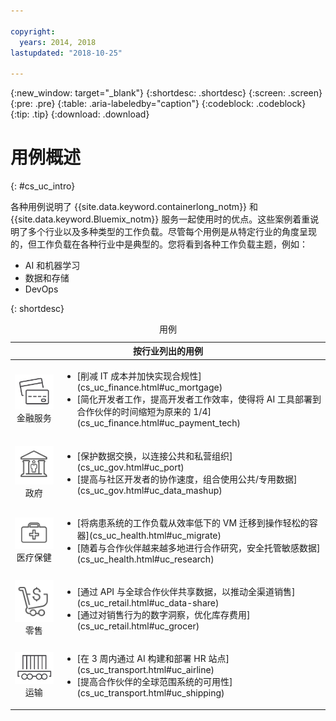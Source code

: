 ```yaml
---

copyright:
  years: 2014, 2018
lastupdated: "2018-10-25"

---
```


{:new_window: target="_blank"}
{:shortdesc: .shortdesc}
{:screen: .screen}
{:pre: .pre}
{:table: .aria-labeledby="caption"}
{:codeblock: .codeblock}
{:tip: .tip}
{:download: .download}




# 用例概述
{: #cs_uc_intro}

各种用例说明了 {{site.data.keyword.containerlong_notm}} 和 {{site.data.keyword.Bluemix_notm}} 服务一起使用时的优点。这些案例着重说明了多个行业以及多种类型的工作负载。尽管每个用例是从特定行业的角度呈现的，但工作负载在各种行业中是典型的。您将看到各种工作负载主题，例如：
* AI 和机器学习
* 数据和存储
* DevOps

{: shortdesc}
<table summary="该表显示了用例。每行从左到右阅读，其中第一列是表示每个行业的图标，第二列是描述。">
<caption>用例</caption>
  <thead>
  <th colspan=2>按行业列出的用例</th>
  </thead>
  <tbody>
    <tr>
    <td align="center"><img src="icons/finance.svg" alt="信用卡正面和背面图标"/><br>金融服务</td>
    <td><ul>
    <li>[削减 IT 成本并加快实现合规性](cs_uc_finance.html#uc_mortgage)</li>
    <li>[简化开发者工作，提高开发者工作效率，使得将 AI 工具部署到合作伙伴的时间缩短为原来的 1/4](cs_uc_finance.html#uc_payment_tech)</li>
    </ul></td>
     </tr>
     <tr>
     <td align="center"><img src="icons/gov.svg" alt="有人在其中的政府大楼的图标"/><br>政府</td>
     <td><ul>
    <li>[保护数据交换，以连接公共和私营组织](cs_uc_gov.html#uc_port)</li>
     <li>[提高与社区开发者的协作速度，组合使用公共/专用数据](cs_uc_gov.html#uc_data_mashup)</li></ul></td>
      </tr>
    <tr>
      <td align="center"><img src="icons/health.svg" alt="医用包的图标"/><br>医疗保健</td>
      <td><ul>
     <li>[将病患系统的工作负载从效率低下的 VM 迁移到操作轻松的容器](cs_uc_health.html#uc_migrate)</li>
      <li>[随着与合作伙伴越来越多地进行合作研究，安全托管敏感数据](cs_uc_health.html#uc_research)</li>
      </ul></td>
      </tr>
      <tr>
         <td align="center"><img src="icons/retail.svg" alt="带货币符号的购物车的图标"/><br>零售</td>
         <td><ul>
        <li>[通过 API 与全球合作伙伴共享数据，以推动全渠道销售](cs_uc_retail.html#uc_data-share)</li>
         <li>[通过对销售行为的数字洞察，优化库存费用](cs_uc_retail.html#uc_grocer)</li>
              </ul></td>
          </tr>
      <tr>
       <td align="center"><img src="icons/transport.svg" alt="装有集装箱的火车车厢的图标"/><br>运输</td>
           <td><ul>
          <li>[在 3 周内通过 AI 构建和部署 HR 站点](cs_uc_transport.html#uc_airline)</li>
           <li>[提高合作伙伴的全球范围系统的可用性](cs_uc_transport.html#uc_shipping)</li></ul></td>
      </tr>
  </tbody>
  </table>
